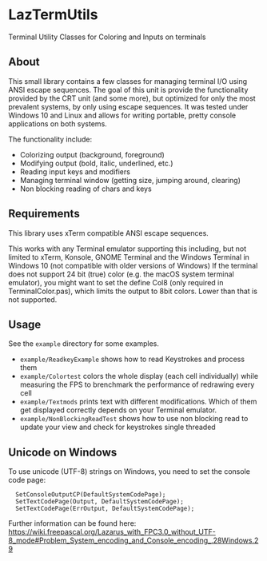 # LazTermUtils
Terminal Utility Classes for Coloring and Inputs on terminals


## About
This small library contains a few classes for managing terminal I/O using ANSI escape sequences.
The goal of this unit is provide the functionality provided by the CRT unit (and some more), but optimized for only the most prevalent systems, by only using escape sequences.
It was tested under Windows 10 and Linux and allows for writing portable, pretty console applications on both systems.

The functionality include:
- Colorizing output (background, foreground)
- Modifying output (bold, italic, underlined, etc.)
- Reading input keys and modifiers
- Managing terminal window (getting size, jumping around, clearing)
- Non blocking reading of chars and keys

## Requirements
This library uses xTerm compatible ANSI escape sequences.

This works with any Terminal emulator supporting this including, but not limited to xTerm, Konsole, GNOME Terminal and the Windows Terminal in Windows 10 (not compatible with older versions of Windows)
If the terminal does not support 24 bit (true) color (e.g. the macOS system terminal emulator), you might want to set the define Col8 (only required in TerminalColor.pas), which limits the output to 8bit colors. Lower than that is not supported.

## Usage
See the `example` directory for some examples.
- `example/ReadkeyExample` shows how to read Keystrokes and process them
- `example/Colortest` colors the whole display (each cell individually) while measuring the FPS to brenchmark the performance of redrawing every cell
- `example/Textmods` prints text with different modifications. Which of them get displayed correctly depends on your Terminal emulator.
- `example/NonBlockingReadTest` shows how to use non blocking read to update your view and check for keystrokes single threaded

## Unicode on Windows
To use unicode (UTF-8) strings on Windows, you need to set the console code page:
```
  SetConsoleOutputCP(DefaultSystemCodePage);
  SetTextCodePage(Output, DefaultSystemCodePage);
  SetTextCodePage(ErrOutput, DefaultSystemCodePage);
```
Further information can be found here: https://wiki.freepascal.org/Lazarus_with_FPC3.0_without_UTF-8_mode#Problem_System_encoding_and_Console_encoding_.28Windows.29
